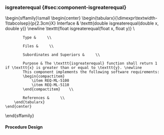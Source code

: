 ### isgreaterequal  {#sec:component-isgreaterequal}

\begin{sffamily}\small
	\begin{center}
		\begin{tabularx}{\dimexpr\textwidth-1\tabcolsep}{p{2.3cm}X}
			Interface       & \texttt{double isgreaterequal(double x, double y)} \newline \texttt{float isgreaterequal(float x, float y)} \\ 
			
			Type &     \\ 
			
			Files &     \\ 
			
			Subordinates and Superiors &     \\ 
			
			Purpose & The \texttt{isgreaterequal} function shall return 1 if \texttt{x} is greater than or equal to \texttt{y}. \newline
			This component implements the following software requirements:
			\begin{compactitem}
				\item REQ-ML-5100
				\item REQ-ML-5110
			\end{compactitem}    \\ 
			
			References &     \\ 
		\end{tabularx}
	\end{center}
\end{sffamily}

#### Procedure Design

